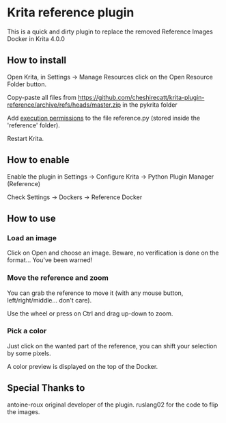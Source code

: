 # Krita reference plugin

This is a quick and dirty plugin to replace the removed Reference Images Docker in Krita 4.0.0

## How to install

Open Krita, in Settings -> Manage Resources click on the Open Resource Folder button.

Copy-paste all files from https://github.com/cheshirecatt/krita-plugin-reference/archive/refs/heads/master.zip in the pykrita folder

Add [execution permissions](https://askubuntu.com/questions/229589/how-to-make-a-file-e-g-a-sh-script-executable-so-it-can-be-run-from-a-termi) to the file reference.py (stored inside the 'reference' folder). 

Restart Krita.

## How to enable

Enable the plugin in Settings -> Configure Krita -> Python Plugin Manager (Reference)

Check Settings -> Dockers -> Reference Docker

## How to use

### Load an image

Click on Open and choose an image. Beware, no verification is done on the format... You've been warned!

### Move the reference and zoom

You can grab the reference to move it (with any mouse button, left/right/middle... don't care).

Use the wheel or press on Ctrl and drag up-down to zoom.

### Pick a color

Just click on the wanted part of the reference, you can shift your selection by some pixels.

A color preview is displayed on the top of the Docker.

## Special Thanks to
antoine-roux original developer of the plugin.
ruslang02 for the code to flip the images.
